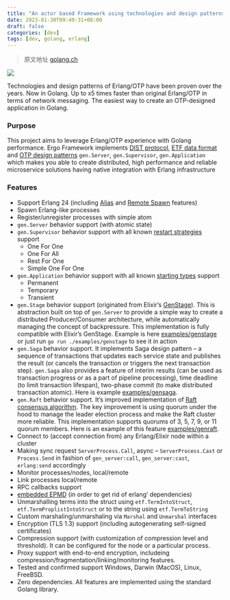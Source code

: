 ```yaml
---
title: "An actor based Framework using technologies and design patterns of Erlang/OTP in Golang"
date: 2023-01-30T09:49:31+08:00
draft: false
categories: [dev]
tags: [dev, golang, erlang]
---
```

> 原文地址 [golang.ch](https://golang.ch/an-actor-based-framework-using-technologies-and-design-patterns-of-erlang-otp-in-golang/)

![](https://simpleread.oss-cn-guangzhou.aliyuncs.com/sr_876pr9er5975zslb/ffd9df33.png)

Technologies and design patterns of Erlang/OTP have been proven over the years. Now in Golang. Up to x5 times faster than original Erlang/OTP in terms of network messaging. The easiest way to create an OTP-designed application in Golang.

### [](https://github.com/ergo-services/ergo#purpose)Purpose

This project aims to leverage Erlang/OTP experience with Golang performance. Ergo Framework implements [DIST protocol](https://erlang.org/doc/apps/erts/erl_dist_protocol.html), [ETF data format](https://erlang.org/doc/apps/erts/erl_ext_dist.html) and [OTP design patterns](https://erlang.org/doc/design_principles/des_princ.html) `gen.Server`, `gen.Supervisor`, `gen.Application` which makes you able to create distributed, high performance and reliable microservice solutions having native integration with Erlang infrastructure

### [](https://github.com/ergo-services/ergo#features)Features

- Support Erlang 24 (including [Alias](https://blog.erlang.org/My-OTP-24-Highlights/#eep-53-process-aliases) and [Remote Spawn](https://blog.erlang.org/OTP-23-Highlights/#distributed-spawn-and-the-new-erpc-module) features)
- Spawn Erlang-like processes
- Register/unregister processes with simple atom
- `gen.Server` behavior support (with atomic state)
- `gen.Supervisor` behavior support with all known [restart strategies](https://erlang.org/doc/design_principles/sup_princ.html#restart-strategy) support
  - One For One
  - One For All
  - Rest For One
  - Simple One For One
- `gen.Application` behavior support with all known [starting types](https://erlang.org/doc/design_principles/applications.html#application-start-types) support
  - Permanent
  - Temporary
  - Transient
- `gen.Stage` behavior support (originated from Elixir’s [GenStage](https://hexdocs.pm/gen_stage/GenStage.html)). This is abstraction built on top of `gen.Server` to provide a simple way to create a distributed Producer/Consumer architecture, while automatically managing the concept of backpressure. This implementation is fully compatible with Elixir’s GenStage. Example is here [examples/genstage](https://github.com/ergo-services/ergo/blob/master/examples/genstage) or just run `go run ./examples/genstage` to see it in action
- `gen.Saga` behavior support. It implements Saga design pattern – a sequence of transactions that updates each service state and publishes the result (or cancels the transaction or triggers the next transaction step). `gen.Saga` also provides a feature of interim results (can be used as transaction progress or as a part of pipeline processing), time deadline (to limit transaction lifespan), two-phase commit (to make distributed transaction atomic). Here is example [examples/gensaga](https://github.com/ergo-services/ergo/blob/master/examples/gensaga).
- `gen.Raft` behavior support. It’s improved implementation of [Raft consensus algorithm](https://raft.github.io/). The key improvement is using quorum under the hood to manage the leader election process and make the Raft cluster more reliable. This implementation supports quorums of 3, 5, 7, 9, or 11 quorum members. Here is an example of this feature [examples/genraft](https://github.com/ergo-services/ergo/blob/master/examples/genraft).
- Connect to (accept connection from) any Erlang/Elixir node within a cluster
- Making sync request `ServerProcess.Call`, async – `ServerProcess.Cast` or `Process.Send` in fashion of `gen_server:call`, `gen_server:cast`, `erlang:send` accordingly
- Monitor processes/nodes, local/remote
- Link processes local/remote
- RPC callbacks support
- [embedded EPMD](https://github.com/ergo-services/ergo#epmd) (in order to get rid of erlang’ dependencies)
- Unmarshalling terms into the struct using `etf.TermIntoStruct`, `etf.TermProplistIntoStruct` or to the string using `etf.TermToString`
- Custom marshaling/unmarshaling via `Marshal` and `Unmarshal` interfaces
- Encryption (TLS 1.3) support (including autogenerating self-signed certificates)
- Compression support (with customization of compression level and threshold). It can be configured for the node or a particular process.
- Proxy support with end-to-end encryption, includeing compression/fragmentation/linking/monitoring features.
- Tested and confirmed support Windows, Darwin (MacOS), Linux, FreeBSD.
- Zero dependencies. All features are implemented using the standard Golang library.

